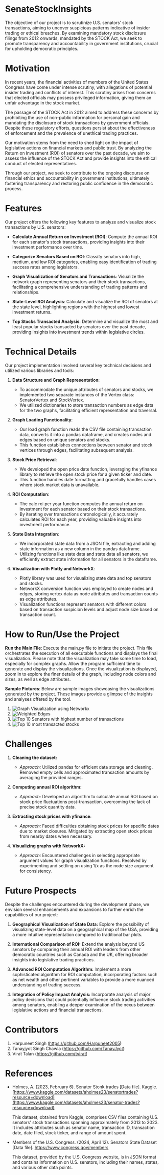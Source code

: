# SenateStockInsights

The objective of our project is to scrutinize U.S. senators' stock transactions, aiming to uncover suspicious patterns indicative of insider trading or ethical breaches. By examining mandatory stock disclosure filings from 2012 onwards, mandated by the STOCK Act, we seek to promote transparency and accountability in government institutions, crucial for upholding democratic principles.

# Motivation

In recent years, the financial activities of members of the United States Congress have come under intense scrutiny, with allegations of potential insider trading and conflicts of interest. This scrutiny arises from concerns that elected officials may possess privileged information, giving them an unfair advantage in the stock market.

The passage of the STOCK Act in 2012 aimed to address these concerns by prohibiting the use of non-public information for personal gain and mandating the disclosure of stock transactions by government officials. Despite these regulatory efforts, questions persist about the effectiveness of enforcement and the prevalence of unethical trading practices.

Our motivation stems from the need to shed light on the impact of legislative actions on financial markets and public trust. By analyzing the Return on Investment (ROI) of senators over the past decade, we aim to assess the influence of the STOCK Act and provide insights into the ethical conduct of elected representatives.

Through our project, we seek to contribute to the ongoing discourse on financial ethics and accountability in government institutions, ultimately fostering transparency and restoring public confidence in the democratic process.

# Features

Our project offers the following key features to analyze and visualize stock transactions by U.S. senators:

- **Calculate Annual Return on Investment (ROI)**: Compute the annual ROI for each senator's stock transactions, providing insights into their investment performance over time.

- **Categorize Senators Based on ROI**: Classify senators into high, medium, and low ROI categories, enabling easy identification of trading success rates among legislators.

- **Graph Visualization of Senators and Transactions**: Visualize the network graph representing senators and their stock transactions, facilitating a comprehensive understanding of trading patterns and relationships.

- **State-Level ROI Analysis**: Calculate and visualize the ROI of senators at the state level, highlighting regions with the highest and lowest investment returns.

- **Top Stocks Transacted Analysis**: Determine and visualize the most and least popular stocks transacted by senators over the past decade, providing insights into investment trends within legislative circles.


# Technical Details
Our project implementation involved several key technical decisions and utilized various libraries and tools:

1. **Data Structure and Graph Representation**:
   - To accommodate the unique attributes of senators and stocks, we implemented two separate instances of the Vertex class: SenatorVertex and StockVertex.
   - We utilized dictionaries to store transaction numbers as edge data for the two graphs, facilitating efficient representation and traversal.

2. **Graph Loading Functionality**:
   - Our load graph function reads the CSV file containing transaction data, converts it into a pandas dataframe, and creates nodes and edges based on unique senators and stocks.
   - This function establishes connections between senator and stock vertices through edges, facilitating subsequent analysis.

3. **Stock Price Retrieval**:
   - We developed the open price date function, leveraging the yfinance library to retrieve the open stock price for a given ticker and date.
   - This function handles date formatting and gracefully handles cases where stock market data is unavailable.

4. **ROI Computation**:
   - The calc roi per year function computes the annual return on investment for each senator based on their stock transactions.
   - By iterating over transactions chronologically, it accurately calculates ROI for each year, providing valuable insights into investment performance.

5. **State Data Integration**:
   - We incorporated state data from a JSON file, extracting and adding state information as a new column in the pandas dataframe.
   - Utilizing functions like state data and state data all senators, we efficiently extract state information for all senators in the dataframe.

6. **Visualization with Plotly and NetworkX**:
   - Plotly library was used for visualizing state data and top senators and stocks.
   - NetworkX conversion function was employed to create nodes and edges, storing vertex data as node attributes and transaction counts as edge attributes.
   - Visualization functions represent senators with different colors based on transaction suspicion levels and adjust node size based on transaction count.


# How to Run/Use the Project
**Run the Main File**: Execute the main.py file to initiate the project. This file orchestrates the execution of all executable functions and displays the final visualization. Please note that the visualization may take some time to load, especially for complex graphs. Allow the program sufficient time to generate and display the visualizations. Once the visualization is displayed, zoom in to explore the finer details of the graph, including node colors and sizes, as well as edge attributes.
   
**Sample Pictures**:
Below are sample images showcasing the visualizations generated by the project. These images provide a glimpse of the insights and analyses offered by the tool.
1. ![Graph Visualization using Networkx](https://github.com/tvirat/SenateStockInsights/assets/155598251/fca690fe-90af-4c92-9ad0-9f292c21fd8c)
2. ![Weighted Edges](https://github.com/tvirat/SenateStockInsights/assets/155598251/0282c425-5e99-47ee-8876-fbe0125929b5)
3. ![Top 10 Senators with highest number of transactions](https://github.com/tvirat/SenateStockInsights/assets/155598251/4409f73e-d726-46fd-b5b9-d5cde7958fdc)
4. ![Top 10 most transacted stocks](https://github.com/tvirat/SenateStockInsights/assets/155598251/479c60ac-0b01-43f2-adaf-57069d3d49db)



     




# Challenges
1. **Cleaning the dataset:** 
   - *Approach:* Utilized pandas for efficient data storage and cleaning. Removed empty cells and approximated transaction amounts by averaging the provided ranges.
   
2. **Computing annual ROI algorithm:**
   - *Approach:* Developed an algorithm to calculate annual ROI based on stock price fluctuations post-transaction, overcoming the lack of precise stock quantity data.
   
3. **Extracting stock prices with yfinance:**
   - *Approach:* Faced difficulties obtaining stock prices for specific dates due to market closures. Mitigated by extracting open stock prices from nearby dates when necessary.
   
4. **Visualizing graphs with NetworkX:**
   - *Approach:* Encountered challenges in selecting appropriate argument values for graph visualization functions. Resolved by experimenting and settling on using 1/x as the node size argument for consistency.


# Future Prospects
Despite the challenges encountered during the development phase, we envision several enhancements and expansions to further enrich the capabilities of our project:

1. **Geographical Visualization of State Data:** Explore the possibility of visualizing state-level data on a geographical map of the USA, providing a more intuitive representation compared to traditional bar plots.

2. **International Comparison of ROI:** Extend the analysis beyond US senators by comparing their annual ROI with leaders from other democratic countries such as Canada and the UK, offering broader insights into legislative trading practices.

3. **Advanced ROI Computation Algorithm:** Implement a more sophisticated algorithm for ROI computation, incorporating factors such as net wealth and other pertinent variables to provide a more nuanced understanding of trading success.

4. **Integration of Policy Impact Analysis:** Incorporate analysis of major policy decisions that could potentially influence stock trading activities among senators, enabling a deeper examination of the nexus between legislative actions and financial transactions.

# Contributors
1. Harpuneet Singh (https://github.com/Harpuneet2005)
2. Tanayjyot Singh Chawla (https://github.com/TanayJyot)
3. Virat Talan (https://github.com/tvirat)
   
# References
- Holmes, A. (2023, February 6). Senator Stonk trades [Data file]. Kaggle. [https://www.kaggle.com/datasets/aholmes23/senatortrades?resource=download](https://www.kaggle.com/datasets/aholmes23/senator-trades?resource=download)

  This dataset, obtained from Kaggle, comprises CSV files containing U.S. senators' stock transactions spanning approximately from 2013 to 2023. It includes attributes such as senator name, transaction ID, transaction date, date filed, stock ticker, and range of amount spent.

- Members of the U.S. Congress. (2024, April 12). Senators State Dataset [Data file]. https://www.congress.gov/members

  This dataset, provided by the U.S. Congress website, is in JSON format and contains information on U.S. senators, including their names, states, and various other data points.













